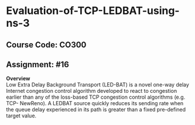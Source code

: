 # Evaluation-of-TCP-LEDBAT-using-ns-3

## Course Code: CO300 <br/>
## Assignment: #16

**Overview**<br/>
Low Extra Delay Background Transport (LED-BAT) is a novel one-way delay Internet congestion control
algorithm developed to react to congestion earlier than any of the loss-based TCP congestion control algorithms (e.g. TCP-
NewReno). A LEDBAT source quickly reduces its sending rate when the queue delay experienced in its path is greater than
a fixed pre-defined target value. 




